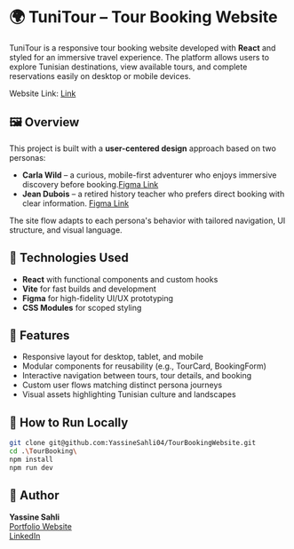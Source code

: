 # 🌍 TuniTour – Tour Booking Website

TuniTour is a responsive tour booking website developed with **React** and styled for an immersive travel experience. The platform allows users to explore Tunisian destinations, view available tours, and complete reservations easily on desktop or mobile devices.

Website Link: [Link](https://magnificent-lolly-ef57b9.netlify.app/)
## 🖼️ Overview

This project is built with a **user-centered design** approach based on two personas:
- **Carla Wild** – a curious, mobile-first adventurer who enjoys immersive discovery before booking.[Figma Link](https://www.figma.com/design/pWlADUOqJHwhiKRZBwiFIl/Tour-Service-Website?node-id=0-1)
- **Jean Dubois** – a retired history teacher who prefers direct booking with clear information. [Figma Link](https://www.figma.com/design/pWlADUOqJHwhiKRZBwiFIl/Tour-Service-Website?node-id=11-53&p=f)

The site flow adapts to each persona's behavior with tailored navigation, UI structure, and visual language.

## 🔧 Technologies Used

- **React** with functional components and custom hooks  
- **Vite** for fast builds and development  
- **Figma** for high-fidelity UI/UX prototyping  
- **CSS Modules** for scoped styling  

## 🚀 Features

- Responsive layout for desktop, tablet, and mobile
- Modular components for reusability (e.g., TourCard, BookingForm)
- Interactive navigation between tours, tour details, and booking
- Custom user flows matching distinct persona journeys
- Visual assets highlighting Tunisian culture and landscapes

## 📁 How to Run Locally

```bash
git clone git@github.com:YassineSahli04/TourBookingWebsite.git
cd .\TourBooking\
npm install
npm run dev
```

## 📌 Author

**Yassine Sahli**  
[Portfolio Website](https://yassinesahli04.github.io/)  
[LinkedIn](https://www.linkedin.com/in/yassine-sahli/)
